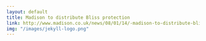```yaml
---
layout: default
title: Madison to distribute Bliss protection
link: http://www.madison.co.uk/news/08/01/14/-madison-to-distribute-bliss-protection
img: "/images/jekyll-logo.png"
---
```


